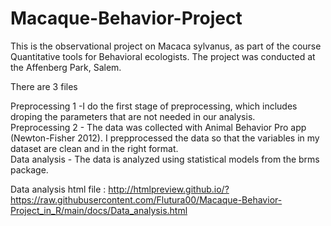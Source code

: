 # Macaque-Behavior-Project
This is the observational project on Macaca sylvanus, as part of the course Quantitative tools for Behavioral ecologists. The project was conducted at the Affenberg Park, Salem.


There are 3 files

Preprocessing 1  -I do the first stage of preprocessing, which includes droping the parameters that are not needed in our analysis.\
Preprocessing 2 - The data was collected with Animal Behavior Pro app (Newton-Fisher 2012). I prepprocessed the data so that the variables in my dataset are clean and in the right format.\
Data analysis - The data is analyzed using statistical models from the brms package.


Data analysis html file : http://htmlpreview.github.io/?https://raw.githubusercontent.com/Flutura00/Macaque-Behavior-Project_in_R/main/docs/Data_analysis.html
